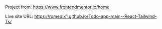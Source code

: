 Project from: https://www.frontendmentor.io/home

Live site URL: https://romedix1.github.io/Todo-app-main--React-Tailwind-Ts/
